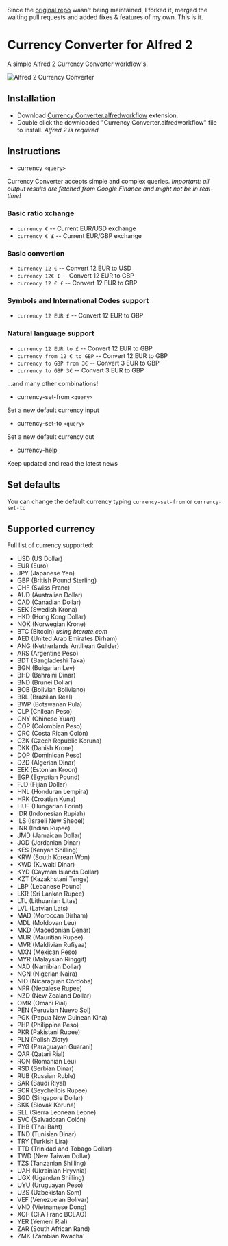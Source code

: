 Since the [original repo](https://github.com/bigluck/alfred2-currencyconverter) wasn't being maintained, I forked it, merged the waiting pull requests and added fixes & features of my own. This is it.

Currency Converter for Alfred 2
============

A simple Alfred 2 Currency Converter workflow's.

![Alfred 2 Currency Converter](http://i50.tinypic.com/125p63a.jpg)


Installation
----------------

- Download [Currency Converter.alfredworkflow](https://github.com/inket/alfred2-currencyconverter/releases) extension.
- Double click the downloaded "Currency Converter.alfredworkflow" file to install.
*Alfred 2 is required*


Instructions
----------------

- currency `<query>`

Currency Converter accepts simple and complex queries.
*Important: all output results are fetched from Google Finance and might not be in real-time!*

### Basic ratio xchange
 * `currency €` -- Current EUR/USD exchange
 * `currency € £` -- Current EUR/GBP exchange

### Basic convertion
 * `currency 12 €` -- Convert 12 EUR to USD
 * `currency 12€ £` -- Convert 12 EUR to GBP
 * `currency 12 € £` -- Convert 12 EUR to GBP

### Symbols and International Codes support
 * `currency 12 EUR £` -- Convert 12 EUR to GBP

###  Natural language support
  * `currency 12 EUR to £` -- Convert 12 EUR to GBP
  * `currency from 12 € to GBP` -- Convert 12 EUR to GBP
  * `currency to GBP from 3€` -- Convert 3 EUR to GBP
  * `currency to GBP 3€` -- Convert 3 EUR to GBP

...and many other combinations!

- currency-set-from `<query>`

Set a new default currency input

- currency-set-to `<query>`

Set a new default currency out

- currency-help

Keep updated and read the latest news


Set defaults
----------------

You can change the default currency typing `currency-set-from` or `currency-set-to`


Supported currency
----------------

Full list of currency supported:
- USD (US Dollar)
- EUR (Euro)
- JPY (Japanese Yen)
- GBP (British Pound Sterling)
- CHF (Swiss Franc)
- AUD (Australian Dollar)
- CAD (Canadian Dollar)
- SEK (Swedish Krona)
- HKD (Hong Kong Dollar)
- NOK (Norwegian Krone)
- BTC (Bitcoin) *using btcrate.com*
- AED (United Arab Emirates Dirham)
- ANG (Netherlands Antillean Guilder)
- ARS (Argentine Peso)
- BDT (Bangladeshi Taka)
- BGN (Bulgarian Lev)
- BHD (Bahraini Dinar)
- BND (Brunei Dollar)
- BOB (Bolivian Boliviano)
- BRL (Brazilian Real)
- BWP (Botswanan Pula)
- CLP (Chilean Peso)
- CNY (Chinese Yuan)
- COP (Colombian Peso)
- CRC (Costa Rican Colón)
- CZK (Czech Republic Koruna)
- DKK (Danish Krone)
- DOP (Dominican Peso)
- DZD (Algerian Dinar)
- EEK (Estonian Kroon)
- EGP (Egyptian Pound)
- FJD (Fijian Dollar)
- HNL (Honduran Lempira)
- HRK (Croatian Kuna)
- HUF (Hungarian Forint)
- IDR (Indonesian Rupiah)
- ILS (Israeli New Sheqel)
- INR (Indian Rupee)
- JMD (Jamaican Dollar)
- JOD (Jordanian Dinar)
- KES (Kenyan Shilling)
- KRW (South Korean Won)
- KWD (Kuwaiti Dinar)
- KYD (Cayman Islands Dollar)
- KZT (Kazakhstani Tenge)
- LBP (Lebanese Pound)
- LKR (Sri Lankan Rupee)
- LTL (Lithuanian Litas)
- LVL (Latvian Lats)
- MAD (Moroccan Dirham)
- MDL (Moldovan Leu)
- MKD (Macedonian Denar)
- MUR (Mauritian Rupee)
- MVR (Maldivian Rufiyaa)
- MXN (Mexican Peso)
- MYR (Malaysian Ringgit)
- NAD (Namibian Dollar)
- NGN (Nigerian Naira)
- NIO (Nicaraguan Córdoba)
- NPR (Nepalese Rupee)
- NZD (New Zealand Dollar)
- OMR (Omani Rial)
- PEN (Peruvian Nuevo Sol)
- PGK (Papua New Guinean Kina)
- PHP (Philippine Peso)
- PKR (Pakistani Rupee)
- PLN (Polish Zloty)
- PYG (Paraguayan Guarani)
- QAR (Qatari Rial)
- RON (Romanian Leu)
- RSD (Serbian Dinar)
- RUB (Russian Ruble)
- SAR (Saudi Riyal)
- SCR (Seychellois Rupee)
- SGD (Singapore Dollar)
- SKK (Slovak Koruna)
- SLL (Sierra Leonean Leone)
- SVC (Salvadoran Colón)
- THB (Thai Baht)
- TND (Tunisian Dinar)
- TRY (Turkish Lira)
- TTD (Trinidad and Tobago Dollar)
- TWD (New Taiwan Dollar)
- TZS (Tanzanian Shilling)
- UAH (Ukrainian Hryvnia)
- UGX (Ugandan Shilling)
- UYU (Uruguayan Peso)
- UZS (Uzbekistan Som)
- VEF (Venezuelan Bolívar)
- VND (Vietnamese Dong)
- XOF (CFA Franc BCEAO)
- YER (Yemeni Rial)
- ZAR (South African Rand)
- ZMK (Zambian Kwacha'